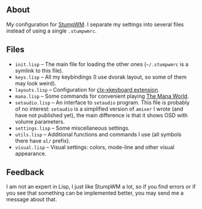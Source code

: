 ## About

My configuration for [StumpWM](https://github.com/stumpwm/stumpwm).  I
separate my settings into several files instead of using a single
`.stumpwmrc`.

## Files

- `init.lisp` – The main file for loading the other ones (`~/.stumpwmrc` is a
  symlink to this file).
- `keys.lisp` – All my keybindings (I use dvorak layout, so some of them
  may look weird).
- `layouts.lisp` – Configuration for
  [clx-xkeyboard extension](https://github.com/filonenko-mikhail/clx-xkeyboard).
- `mana.lisp` – Some commands for convenient playing
  [The Mana World](https://themanaworld.org/).
- `setaudio.lisp` – An interface to `setaudio` program.  This file is
  probably of no interest: `setaudio` is a simplified version of
  `amixer` I wrote (and have not published yet), the main difference is
  that it shows OSD with volume parameters.
- `settings.lisp` – Some miscellaneous settings.
- `utils.lisp` – Additional functions and commands I use (all symbols
  there have `al/` prefix).
- `visual.lisp` – Visual settings: colors, mode-line and other visual
  appearance.

## Feedback

I am not an expert in Lisp, I just like StumpWM a lot, so if you find
errors or if you see that something can be implemented better, you may
send me a message about that.
